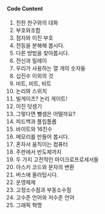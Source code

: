 #### Code Content
1. 친한 찬구와의 대화
2. 부호와조합
3. 점자와 이진 부호
4. 전등을 분해해 봅시다.
5. 다른 방법을 찾아봅시다.
6. 전신과 릴레이
7. 우리가 사용하는 열 개의 숫자들
8. 십진수 이외의 것
9. 비트, 비트, 비트
10. 논리와 스위치
11. 빌게이츠? 논리 게이트!
12. 이진 덧셈기
13. 그렇다면 뺄셈은 어떨까요?
14. 피드백과 플립플롭
15. 바이트와 16진수
16. 메모리를 만들어 봅시다.
17. 혼자서 움직이는 컴퓨터
18. 주판에서 반도체까지
19. 두 가지 고전적인 마이크로프로세서들
20. 아스키 코드와 문자의 변환
21. 버스에 올라탑시다.
22. 운영체제
23. 고정소수점과 부동소수점
24. 고수준 언어와 저수준 언어
25. 그래픽 혁명